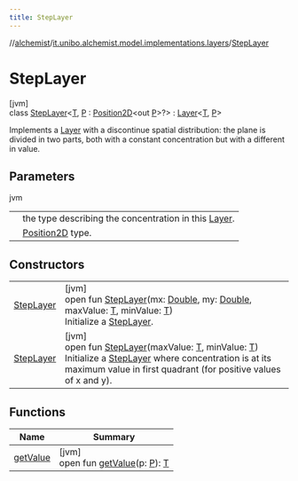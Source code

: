 ```yaml
---
title: StepLayer
---
```

//[alchemist](../../../index.html)/[it.unibo.alchemist.model.implementations.layers](../index.html)/[StepLayer](index.html)



# StepLayer



[jvm]\
class [StepLayer](index.html)<[T](index.html), [P](index.html) : [Position2D](../../it.unibo.alchemist.model.interfaces/-position2-d/index.html)<out [P](../-uniform-layer/index.html)>?> : [Layer](../../it.unibo.alchemist.model.interfaces/-layer/index.html)<[T](../-uniform-layer/index.html), [P](../-uniform-layer/index.html)> 

Implements a [Layer](../../it.unibo.alchemist.model.interfaces/-layer/index.html) with a discontinue spatial distribution: the plane is divided in two parts, both with a constant concentration but with a different in value.



## Parameters


jvm

| | |
|---|---|
| <T> | the type describing the concentration in this [Layer](../../it.unibo.alchemist.model.interfaces/-layer/index.html). |
| <P> | [Position2D](../../it.unibo.alchemist.model.interfaces/-position2-d/index.html) type. |



## Constructors


| | |
|---|---|
| [StepLayer](-step-layer.html) | [jvm]<br>open fun [StepLayer](-step-layer.html)(mx: [Double](https://kotlinlang.org/api/latest/jvm/stdlib/kotlin/-double/index.html), my: [Double](https://kotlinlang.org/api/latest/jvm/stdlib/kotlin/-double/index.html), maxValue: [T](../-uniform-layer/index.html), minValue: [T](../-uniform-layer/index.html))<br>Initialize a [StepLayer](index.html). |
| [StepLayer](-step-layer.html) | [jvm]<br>open fun [StepLayer](-step-layer.html)(maxValue: [T](../-uniform-layer/index.html), minValue: [T](../-uniform-layer/index.html))<br>Initialize a [StepLayer](index.html) where concentration is at its maximum value in first quadrant (for positive values of x and y). |


## Functions


| Name | Summary |
|---|---|
| [getValue](get-value.html) | [jvm]<br>open fun [getValue](get-value.html)(p: [P](../-uniform-layer/index.html)): [T](../-uniform-layer/index.html) |

